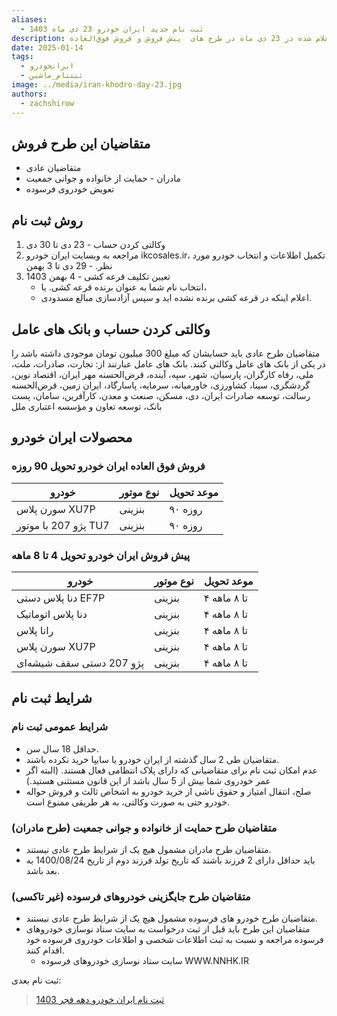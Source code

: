 ```yaml
---
aliases:
  - ثبت نام جدید ایران خودرو 23 دی ماه 1403
description: شرایط جدید فروش ایران خودرو اعلام شده در 23 دی ماه در طرح های  پیش فروش و فروش فوق‌العاده
date: 2025-01-14
tags:
  - ایرانخودرو
  - ثبتنام_ماشین
image: ../media/iran-khodro-day-23.jpg
authors:
  - zachshirow
---
```


## متقاضیان این طرح فروش

- متقاضیان عادی 
- مادران - حمایت از خانواده و جوانی جمعیت
- تعویض خودروی فرسوده

## روش ثبت نام

1. وکالتی کردن حساب - 23 دی تا 30 دی
2. مراجعه به وبسایت ایران خودرو ikcosales.ir، تکمیل اطلاعات و انتخاب خودرو مورد نظر. - 29 دی تا 3 بهمن
3. تعیین تکلیف قرعه کشی - 4 بهمن 1403
	- انتخاب نام شما به عنوان برنده قرعه کشی. یا، 
	- اعلام اینکه در قرعه کشی برنده نشده اید و سپس آزادسازی مبالغ مسدودی. 
   

## وکالتی کردن حساب و بانک های عامل

متقاضیان طرح عادی باید حسابشان که مبلغ 300 میلیون  تومان موجودی داشته باشد را در یکی از بانک های عامل وکالتی کنند. بانک های عامل عبارتند از: تجارت، صادرات، ملت، ملی، رفاه کارگران، پارسیان، شهر، سپه، آینده، قرض‌الحسنه مهر ایران، اقتصاد نوین، گردشگری، سینا، کشاورزی، خاورمیانه، سرمایه، پاسارگاد، ایران زمین، قرض‌الحسنه رسالت، توسعه صادرات ایران، دی، مسکن، صنعت و معدن، کارآفرین، سامان، پست بانک، توسعه تعاون و مؤسسه اعتباری ملل
## محصولات ایران خودرو

### فروش فوق‌ العاده ایران خودرو تحویل 90 روزه

| **خودرو**            | **نوع موتور** | **موعد تحویل** |
| -------------------- | ------------- | -------------- |
| سورن پلاس XU7P       | بنزینی        | ۹۰ روزه        |
| پژو 207 با موتور TU7 | بنزینی        | ۹۰ روزه        |

### پیش فروش ایران خودرو تحویل 4 تا 8 ماهه

| **خودرو**                | **نوع موتور** | **موعد تحویل** |
| ------------------------ | ------------- | -------------- |
| دنا پلاس دستی EF7P       | بنزینی        | ۴ تا ۸ ماهه    |
| دنا پلاس اتوماتیک        | بنزینی        | ۴ تا ۸ ماهه    |
| رانا پلاس                | بنزینی        | ۴ تا ۸ ماهه    |
| سورن پلاس XU7P           | بنزینی        | ۴ تا ۸ ماهه    |
| پژو 207 دستی سقف شیشه‌ای | بنزینی        | ۴ تا ۸ ماهه    |

## شرایط ثبت نام
### شرایط عمومی ثبت نام

- حداقل 18 سال سن.
- متقاضیان طی 2 سال گذشته از ایران خودرو یا سایپا خرید نکرده باشند. 
- عدم امکان ثبت نام برای متقاضیانی که دارای پلاک انتظامی فعال هستند. 
  (البته اگر عمر خودروی شما بیش از 5 سال باشد از این قانون مستثنی هستید.)
- صلح، انتقال امتیاز و حقوق ناشی از خرید خودرو به اشخاص ثالث و فروش حواله خودرو حتی به صورت وکالتی، به هر طریقی ممنوع است.

### متقاضیان طرح حمایت از خانواده و جوانی جمعیت (طرح مادران)

- متقاضیان طرح مادران مشمول هیچ یک از شرایط طرح عادی نیستند. 
- باید حداقل دارای 2 فرزند باشند که تاریخ تولد فرزند دوم از تاریخ 1400/08/24 به بعد باشد. 

### متقاضیان طرح جایگزینی خودروهای فرسوده (غیر تاکسی)

- متقاضیان طرح خودرو های فرسوده مشمول هیچ یک از شرایط طرح عادی نیستند. 
- متقاضیان این طرح باید قبل از ثبت درخواست به سایت ستاد نوسازی خودروهای فرسوده مراجعه و نسبت به ثبت اطلاعات شخصی و اطلاعات خودروی فرسوده خود اقدام کنند.
	- سایت ستاد نوسازی خودروهای فرسوده WWW.NNHK.IR

ثبت نام بعدی: 
> [ثبت نام ایران خودرو دهه فجر 1403](iran-khodro-fajr-1403.mdx)